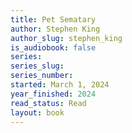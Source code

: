 ```yaml
---
title: Pet Sematary
author: Stephen King
author_slug: stephen_king
is_audiobook: false
series: 
series_slug: 
series_number: 
started: March 1, 2024
year_finished: 2024
read_status: Read
layout: book
---
```

